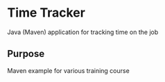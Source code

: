 # Time Tracker
Java (Maven) application for tracking time on the job

## Purpose

Maven example for various training course

